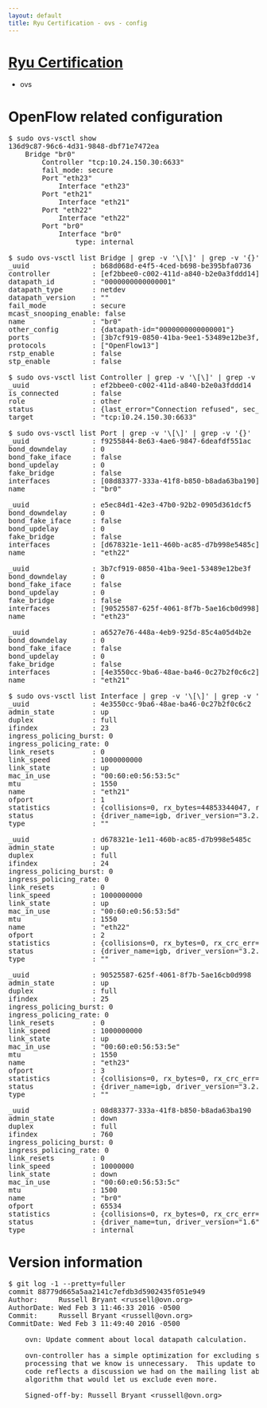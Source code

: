 ```yaml
---
layout: default
title: Ryu Certification - ovs - config
---
```

# [Ryu Certification](http://osrg.github.io/ryu/certification.html)
* ovs 

# OpenFlow related configuration
<pre>
$ sudo ovs-vsctl show
136d9c87-96c6-4d31-9848-dbf71e7472ea
    Bridge "br0"
        Controller "tcp:10.24.150.30:6633"
        fail_mode: secure
        Port "eth23"
            Interface "eth23"
        Port "eth21"
            Interface "eth21"
        Port "eth22"
            Interface "eth22"
        Port "br0"
            Interface "br0"
                type: internal

$ sudo ovs-vsctl list Bridge | grep -v '\[\]' | grep -v '{}'
_uuid               : b68d068d-e4f5-4ced-b698-be395bfa0736
controller          : [ef2bbee0-c002-411d-a840-b2e0a3fddd14]
datapath_id         : "0000000000000001"
datapath_type       : netdev
datapath_version    : "<built-in>"
fail_mode           : secure
mcast_snooping_enable: false
name                : "br0"
other_config        : {datapath-id="0000000000000001"}
ports               : [3b7cf919-0850-41ba-9ee1-53489e12be3f, a6527e76-448a-4eb9-925d-85c4a05d4b2e, e5ec84d1-42e3-47b0-92b2-0905d361dcf5, f9255844-8e63-4ae6-9847-6deafdf551ac]
protocols           : ["OpenFlow13"]
rstp_enable         : false
stp_enable          : false

$ sudo ovs-vsctl list Controller | grep -v '\[\]' | grep -v '{}'
_uuid               : ef2bbee0-c002-411d-a840-b2e0a3fddd14
is_connected        : false
role                : other
status              : {last_error="Connection refused", sec_since_connect="667", sec_since_disconnect="4", state=BACKOFF}
target              : "tcp:10.24.150.30:6633"

$ sudo ovs-vsctl list Port | grep -v '\[\]' | grep -v '{}'
_uuid               : f9255844-8e63-4ae6-9847-6deafdf551ac
bond_downdelay      : 0
bond_fake_iface     : false
bond_updelay        : 0
fake_bridge         : false
interfaces          : [08d83377-333a-41f8-b850-b8ada63ba190]
name                : "br0"

_uuid               : e5ec84d1-42e3-47b0-92b2-0905d361dcf5
bond_downdelay      : 0
bond_fake_iface     : false
bond_updelay        : 0
fake_bridge         : false
interfaces          : [d678321e-1e11-460b-ac85-d7b998e5485c]
name                : "eth22"

_uuid               : 3b7cf919-0850-41ba-9ee1-53489e12be3f
bond_downdelay      : 0
bond_fake_iface     : false
bond_updelay        : 0
fake_bridge         : false
interfaces          : [90525587-625f-4061-8f7b-5ae16cb0d998]
name                : "eth23"

_uuid               : a6527e76-448a-4eb9-925d-85c4a05d4b2e
bond_downdelay      : 0
bond_fake_iface     : false
bond_updelay        : 0
fake_bridge         : false
interfaces          : [4e3550cc-9ba6-48ae-ba46-0c27b2f0c6c2]
name                : "eth21"

$ sudo ovs-vsctl list Interface | grep -v '\[\]' | grep -v '{}'
_uuid               : 4e3550cc-9ba6-48ae-ba46-0c27b2f0c6c2
admin_state         : up
duplex              : full
ifindex             : 23
ingress_policing_burst: 0
ingress_policing_rate: 0
link_resets         : 0
link_speed          : 1000000000
link_state          : up
mac_in_use          : "00:60:e0:56:53:5c"
mtu                 : 1550
name                : "eth21"
ofport              : 1
statistics          : {collisions=0, rx_bytes=44853344047, rx_crc_err=0, rx_dropped=0, rx_errors=0, rx_frame_err=0, rx_over_err=0, rx_packets=29965763, tx_bytes=0, tx_dropped=0, tx_errors=0, tx_packets=0}
status              : {driver_name=igb, driver_version="3.2.10-k", firmware_version="2.10-9"}
type                : ""

_uuid               : d678321e-1e11-460b-ac85-d7b998e5485c
admin_state         : up
duplex              : full
ifindex             : 24
ingress_policing_burst: 0
ingress_policing_rate: 0
link_resets         : 0
link_speed          : 1000000000
link_state          : up
mac_in_use          : "00:60:e0:56:53:5d"
mtu                 : 1550
name                : "eth22"
ofport              : 2
statistics          : {collisions=0, rx_bytes=0, rx_crc_err=0, rx_dropped=0, rx_errors=0, rx_frame_err=0, rx_over_err=0, rx_packets=0, tx_bytes=30382940365, tx_dropped=0, tx_errors=0, tx_packets=20284246}
status              : {driver_name=igb, driver_version="3.2.10-k", firmware_version="2.10-9"}
type                : ""

_uuid               : 90525587-625f-4061-8f7b-5ae16cb0d998
admin_state         : up
duplex              : full
ifindex             : 25
ingress_policing_burst: 0
ingress_policing_rate: 0
link_resets         : 0
link_speed          : 1000000000
link_state          : up
mac_in_use          : "00:60:e0:56:53:5e"
mtu                 : 1550
name                : "eth23"
ofport              : 3
statistics          : {collisions=0, rx_bytes=0, rx_crc_err=0, rx_dropped=0, rx_errors=0, rx_frame_err=0, rx_over_err=0, rx_packets=0, tx_bytes=8311090500, tx_dropped=0, tx_errors=0, tx_packets=5540727}
status              : {driver_name=igb, driver_version="3.2.10-k", firmware_version="2.10-9"}
type                : ""

_uuid               : 08d83377-333a-41f8-b850-b8ada63ba190
admin_state         : down
duplex              : full
ifindex             : 760
ingress_policing_burst: 0
ingress_policing_rate: 0
link_resets         : 0
link_speed          : 10000000
link_state          : down
mac_in_use          : "00:60:e0:56:53:5c"
mtu                 : 1500
name                : "br0"
ofport              : 65534
statistics          : {collisions=0, rx_bytes=0, rx_crc_err=0, rx_dropped=0, rx_errors=0, rx_frame_err=0, rx_over_err=0, rx_packets=0, tx_bytes=0, tx_dropped=0, tx_errors=0, tx_packets=0}
status              : {driver_name=tun, driver_version="1.6", firmware_version="N/A"}
type                : internal
</pre>

# Version information
<pre>
$ git log -1 --pretty=fuller
commit 88779d665a5aa2141c7efdb3d5902435f051e949
Author:     Russell Bryant &lt;russell@ovn.org&gt;
AuthorDate: Wed Feb 3 11:46:33 2016 -0500
Commit:     Russell Bryant &lt;russell@ovn.org&gt;
CommitDate: Wed Feb 3 11:49:40 2016 -0500

    ovn: Update comment about local datapath calculation.
    
    ovn-controller has a simple optimization for excluding some logical flow
    processing that we know is unnecessary.  This update to a comment in the
    code reflects a discussion we had on the mailing list about a better
    algorithm that would let us exclude even more.
    
    Signed-off-by: Russell Bryant &lt;russell@ovn.org&gt;
</pre>
